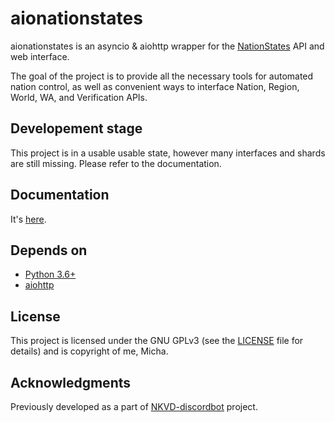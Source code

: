 # aionationstates

aionationstates is an asyncio & aiohttp wrapper for the [NationStates](https://www.nationstates.net/) API and web interface. 

The goal of the project is to provide all the necessary tools for automated nation control, as well as convenient ways to interface Nation, Region, World, WA, and Verification APIs.

## Developement stage

This project is in a usable usable state, however many interfaces and shards are still missing. Please refer to the documentation.

## Documentation

It's [here](https://micha030201.github.io/aionationstates/).

## Depends on

* [Python 3.6+](https://python.org/)
* [aiohttp](https://aiohttp.readthedocs.io/)

## License

This project is licensed under the GNU GPLv3 (see the [LICENSE](LICENSE) file for details) and is copyright of me, Micha.

## Acknowledgments

Previously developed as a part of [NKVD-discordbot](https://github.com/balag12/NKVD-discordbot) project.

